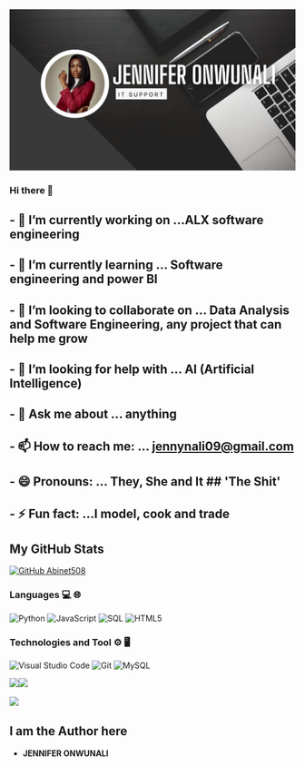 <img src="https://github.com/JennyNali/JennyNali/blob/main/Name banner.jpeg?raw=true" alt="banner that says Onwunali Jennifer, IT Sopport">

### Hi there 👋



## - 🔭 I’m currently working on ...ALX software engineering
## - 🌱 I’m currently learning ... Software engineering and power BI
## - 👯 I’m looking to collaborate on ... Data Analysis and Software Engineering, any project that can help me grow
## - 🤔 I’m looking for help with ... AI (Artificial Intelligence)
## - 💬 Ask me about ... anything
## - 📫 How to reach me: ... jennynali09@gmail.com
## - 😄 Pronouns: ... They, She and It     ## 'The Shit' ##
## - ⚡ Fun fact: ...I model, cook and trade

 ## My GitHub Stats
<!--
![GitHub stats](https://github-readme-stats.vercel.app/api?username=Jennynali&show_icons=true&theme=prussian)

![Top Langs](https://github-readme-stats.vercel.app/api/top-langs/?username=JennyNali&theme=prussian)
-->

[![GitHub Abinet508](https://img.shields.io/github/followers/JennyNali?label=follow&style=social)](https://github.com/JennyNali)


### Languages 💻 🌐

![Python](https://img.shields.io/badge/-Python-000?&logo=python)
![JavaScript](https://img.shields.io/badge/-JavaScript-000?&logo=JavaScript)
![SQL](https://img.shields.io/badge/-SQL-000?&logo=MySQL&logoColor=4479A1)
![HTML5](https://img.shields.io/badge/-HTML5-333333?style=flat&logo=HTML5) 

### Technologies and Tool ⚙️ 🖥

![Visual Studio Code](https://img.shields.io/badge/-Visual%20Studio%20Code-333333?style=flat&logo=visual-studio-code&logoColor=007ACC)
![Git](https://img.shields.io/badge/-Git-333333?style=flat&logo=git)
![MySQL](https://img.shields.io/badge/-MySQL-333333?style=flat&logo=mysql)


<a href="https://github.com/JennyNali"><img height="130px" src="https://github-readme-stats.vercel.app/api?username=JennyNali&hide_title=true&hide_border=true&show_icons=true&include_all_commits=true&count_private=true&line_height=21&text_color=000&icon_color=fff&bg_color=1F4037,536976,92FFC0,0396FF&theme=Midnight" /><!-- wi*quL3fcV --><img height="130px" src="https://github-readme-stats.vercel.app/api/top-langs/?username=JennyNali&hide=html&hide_title=false&hide_border=true&layout=compact&langs_count=7&exclude_repo=comp426,Redventures-Movie-Quotes&text_color=000&icon_color=fff&bg_color=1F4037,536976,92FFC0,0396FF&theme=Midnight" /></a>

![](https://komarev.com/ghpvc/?username=JennyNali)
 
 ## I am the Author here
* **JENNIFER ONWUNALI** 
